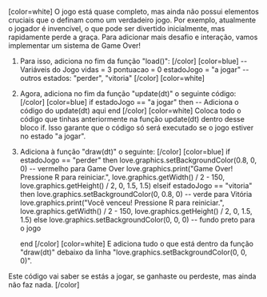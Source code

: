 [color=white]
O jogo está quase completo, mas ainda não possui elementos cruciais que o 
definam como um verdadeiro jogo. Por exemplo, atualmente o jogador é invencível, 
o que pode ser divertido inicialmente, mas rapidamente perde a graça. Para 
adicionar mais desafio e interação, vamos implementar um sistema de Game Over!

1. Para isso, adiciona no fim da função "load()":
   [/color] [color=blue]
   -- Variáveis do Jogo
   vidas = 3
   pontuacao = 0
   estadoJogo = "a jogar" -- outros estados: "perder", "vitoria"
   [/color] [color=white]
2. Agora, adiciona no fim da função "update(dt)" o seguinte código:
   [/color] [color=blue]
    if estadoJogo == "a jogar" then
	-- Adiciona o código do update(dt) aqui
    end
   [/color] [color=white]
Coloca todo o código que tinhas anteriormente na função 
update(dt) dentro desse bloco if. Isso garante que o código só será executado 
se o jogo estiver no estado "a jogar".

3. Adiciona à função "draw(dt)" o seguinte:
   [/color] [color=blue]
   if estadoJogo == "perder" then
        love.graphics.setBackgroundColor(0.8, 0, 0) -- vermelho para Game Over
        love.graphics.print("Game Over! Pressione R para reiniciar.", love.graphics.getWidth() / 2 - 150,
            love.graphics.getHeight() / 2, 0, 1.5, 1.5)
    elseif estadoJogo == "vitoria" then
        love.graphics.setBackgroundColor(0, 0.8, 0) -- verde para Vitória
        love.graphics.print("Você venceu! Pressione R para reiniciar.", love.graphics.getWidth() / 2 - 150,
        love.graphics.getHeight() / 2, 0, 1.5, 1.5)
    else
      love.graphics.setBackgroundColor(0, 0, 0) -- fundo preto para o jogo
   
   end
   [/color] [color=white]
E adiciona tudo o que está dentro da função "draw(dt)" debaixo da linha 
"love.graphics.setBackgroundColor(0, 0, 0)".

Este código vai saber se estás a jogar, se ganhaste ou perdeste, mas ainda 
não faz nada.
[/color]
